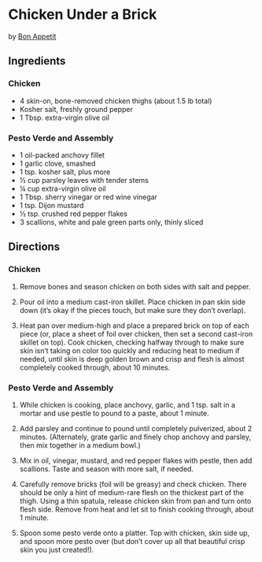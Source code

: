 # Chicken Under a Brick
by [Bon Appetit](https://www.bonappetit.com/recipe/chicken-under-a-brick-in-a-hurry)

## Ingredients
### Chicken
* 4 skin-on, bone-removed chicken thighs (about 1.5 lb total)
* Kosher salt, freshly ground pepper
* 1 Tbsp. extra-virgin olive oil

### Pesto Verde and Assembly
* 1 oil-packed anchovy fillet
* 1 garlic clove, smashed
* 1 tsp. kosher salt, plus more
* ½ cup parsley leaves with tender stems
* ¼ cup extra-virgin olive oil
* 1 Tbsp. sherry vinegar or red wine vinegar
* 1 tsp. Dijon mustard
* ½ tsp. crushed red pepper flakes
* 3 scallions, white and pale green parts only, thinly sliced

## Directions
### Chicken
1. Remove bones and season chicken on both sides with salt and pepper. 

2. Pour oil into a medium cast-iron skillet. Place chicken in pan skin side down (it’s okay if the pieces touch, but make sure they don’t overlap). 

3. Heat pan over medium-high and place a prepared brick on top of each piece (or, place a sheet of foil over chicken, then set a second cast-iron skillet on top). Cook chicken, checking halfway through to make sure skin isn’t taking on color too quickly and reducing heat to medium if needed, until skin is deep golden brown and crisp and flesh is almost completely cooked through, about 10 minutes.

### Pesto Verde and Assembly
1. While chicken is cooking, place anchovy, garlic, and 1 tsp. salt in a mortar and use pestle to pound to a paste, about 1 minute. 

2. Add parsley and continue to pound until completely pulverized, about 2 minutes. (Alternately, grate garlic and finely chop anchovy and parsley, then mix together in a medium bowl.) 

3. Mix in oil, vinegar, mustard, and red pepper flakes with pestle, then add scallions. Taste and season with more salt, if needed.

4. Carefully remove bricks (foil will be greasy) and check chicken. There should be only a hint of medium-rare flesh on the thickest part of the thigh. Using a thin spatula, release chicken skin from pan and turn onto flesh side. Remove from heat and let sit to finish cooking through, about 1 minute.

5. Spoon some pesto verde onto a platter. Top with chicken, skin side up, and spoon more pesto over (but don’t cover up all that beautiful crisp skin you just created!).
